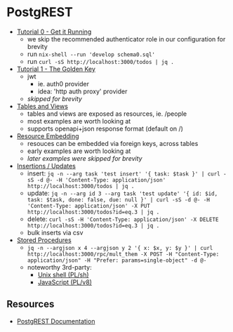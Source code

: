 # PostgREST

- [Tutorial 0 - Get it Running](https://postgrest.org/en/stable/tutorials/tut0.html#)
  - we skip the recommended authenticator role in our configuration for brevity
  - run `nix-shell --run 'develop schema0.sql'`
  - run `curl -sS http://localhost:3000/todos | jq .`
- [Tutorial 1 - The Golden Key](https://postgrest.org/en/stable/tutorials/tut1.html#tutorial-1-the-golden-key)
  - jwt
    - ie. auth0 provider
    - idea: 'http auth proxy' provider
  - *skipped for brevity*
- [Tables and Views](https://postgrest.org/en/stable/api.html#tables-and-views)
  - tables and views are exposed as resources, ie. /people
  - most examples are worth looking at
  - supports openapi+json response format (default on /)
- [Resource Embedding](https://postgrest.org/en/stable/api.html#resource-embedding)
  - resouces can be embedded via foreign keys, across tables
  - early examples are worth looking at
  - *later examples were skipped for brevity*
- [Insertions / Updates](https://postgrest.org/en/stable/api.html#insertions-updates)
  - insert: `jq -n --arg task 'test insert' '{ task: $task }' | curl -sS -d @- -H 'Content-Type: application/json' http://localhost:3000/todos | jq .`
  - update: `jq -n --arg id 3 --arg task 'test update' '{ id: $id, task: $task, done: false, due: null }' | curl -sS -d @- -H 'Content-Type: application/json' -X PUT http://localhost:3000/todos?id=eq.3 | jq .`
  - delete: `curl -sS -H 'Content-Type: application/json' -X DELETE http://localhost:3000/todos?id=eq.3 | jq .`
  - bulk inserts via csv
- [Stored Procedures](https://postgrest.org/en/stable/api.html#stored-procedures)
  - `jq -n --argjson x 4 --argjson y 2 '{ x: $x, y: $y }' | curl http://localhost:3000/rpc/mult_them -X POST -H "Content-Type: application/json" -H "Prefer: params=single-object" -d @-`
  - noteworthy 3rd-party:
    - [Unix shell (PL/sh)](https://github.com/petere/plsh)
    - [JavaScript (PL/v8)](https://github.com/plv8/plv8)

## Resources

- [PostgREST Documentation](https://postgrest.org/en/stable/)
